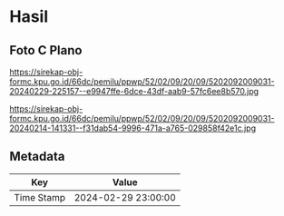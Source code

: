 # Hasil

## Foto C Plano

https://sirekap-obj-formc.kpu.go.id/66dc/pemilu/ppwp/52/02/09/20/09/5202092009031-20240229-225157--e9947ffe-6dce-43df-aab9-57fc6ee8b570.jpg

https://sirekap-obj-formc.kpu.go.id/66dc/pemilu/ppwp/52/02/09/20/09/5202092009031-20240214-141331--f31dab54-9996-471a-a765-029858f42e1c.jpg


## Metadata

| Key        | Value               |
| ---------- | ------------------- |
| Time Stamp | 2024-02-29 23:00:00 |



